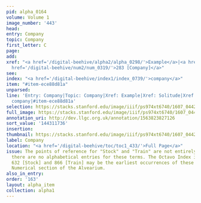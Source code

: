 ```yaml
---
pid: alpha_0164
volume: Volume 1
image_number: '443'
head:
entry: Company
topic: Company
first_letter: C
page:
add:
xref: "<a href='/digital-beehive/alpha2/alpha_0298/'>Example</a>|<a href='/digital-beehive/alpha4/alpha_0897/'>Solitude</a>|<a
  href='/digital-beehive/num2/num_0319/'>283 [Company]</a>"
see:
index: "<a href='/digital-beehive/index1/index_0739/'>company</a>"
item: "#item-ece88d81a"
unparsed:
line: 'Entry: Company|Topic: Company|Xref: Example|Xref: Solitude|Xref: 283 [Company]|Index:
  company|#item-ece88d81a'
selection: https://stacks.stanford.edu/image/iiif/ps974xt6740/1607_0442/312,1736,3167,541/full/0/default.jpg
full_image: https://stacks.stanford.edu/image/iiif/ps974xt6740/1607_0442/full/full/0/default.jpg
annotation_uri: http://dev.llgc.org.uk/annotation/1563823827126
sort_value: '144311736'
insertion:
thumbnail: https://stacks.stanford.edu/image/iiif/ps974xt6740/1607_0442/312,1736,600,180/250,/0/default.jpg
label: Company
location: "<a href='/digital-beehive/toc/toc1_433/'>Full Page</a>"
issue: The points of reference for "Stock" and "Train" are not entirely clear, as
  there are no alphabetical entries for these terms. The Octavo Index indicates that
  632 [Stock] and 866 [Train] may be the earliest occurrences of these topics in the
  Numerical section of the Alvearium.
also_in_entry:
order: '163'
layout: alpha_item
collection: alpha1
---
```

